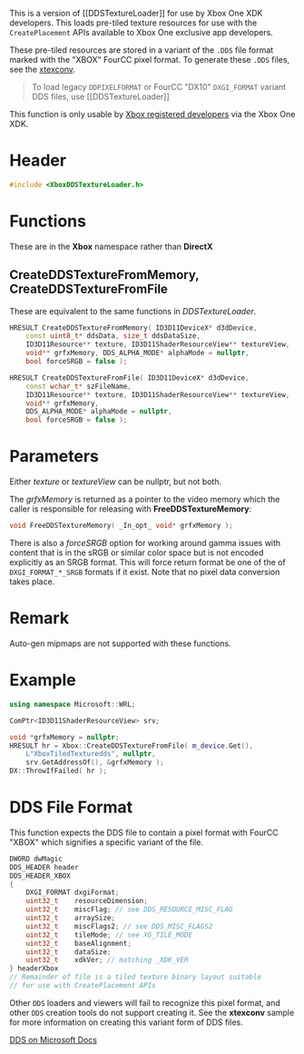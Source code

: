 This is a version of [[DDSTextureLoader]] for use by Xbox One XDK developers. This loads pre-tiled texture resources for use with the ``CreatePlacement`` APIs available to Xbox One exclusive app developers.

These pre-tiled resources are stored in a variant of the ``.DDS`` file format marked with the "XBOX" FourCC pixel format. To generate these ``.DDS`` files, see the [xtexconv](https://aka.ms/atgsplxtexconv).

> To load legacy ``DDPIXELFORMAT`` or FourCC "DX10" ``DXGI_FORMAT`` variant DDS files, use [[DDSTextureLoader]]

This function is only usable by [Xbox registered developers](https://www.xbox.com/en-US/developers) via the Xbox One XDK.

# Header
```cpp
#include <XboxDDSTextureLoader.h>
```

# Functions
These are in the **Xbox** namespace rather than **DirectX**

## CreateDDSTextureFromMemory, CreateDDSTextureFromFile
These are equivalent to the same functions in _DDSTextureLoader_.

```cpp
HRESULT CreateDDSTextureFromMemory( ID3D11DeviceX* d3dDevice,
    const uint8_t* ddsData, size_t ddsDataSize,
    ID3D11Resource** texture, ID3D11ShaderResourceView** textureView,
    void** grfxMemory, DDS_ALPHA_MODE* alphaMode = nullptr,
    bool forceSRGB = false );

HRESULT CreateDDSTextureFromFile( ID3D11DeviceX* d3dDevice,
    const wchar_t* szFileName,
    ID3D11Resource** texture, ID3D11ShaderResourceView** textureView,
    void** grfxMemory,
    DDS_ALPHA_MODE* alphaMode = nullptr,
    bool forceSRGB = false );
```

# Parameters
Either _texture_ or _textureView_ can be nullptr, but not both.

The _grfxMemory_ is returned as a pointer to the video memory which the caller is responsible for releasing with **FreeDDSTextureMemory**:

```cpp
void FreeDDSTextureMemory( _In_opt_ void* grfxMemory );
```

There is also a _forceSRGB_ option for working around gamma issues with content that is in the sRGB or similar color space but is not encoded explicitly as an SRGB format. This will force return format be one of the of ``DXGI_FORMAT_*_SRGB`` formats if it exist. Note that no pixel data conversion takes place.

# Remark
Auto-gen mipmaps are not supported with these functions.

# Example

```cpp
using namespace Microsoft::WRL;

ComPtr<ID3D11ShaderResourceView> srv;

void *grfxMemory = nullptr;
HRESULT hr = Xbox::CreateDDSTextureFromFile( m_device.Get(),
    L"XboxTiledTexturedds", nullptr,
    srv.GetAddressOf(), &grfxMemory );
DX::ThrowIfFailed( hr );
```

# DDS File Format
This function expects the DDS file to contain a pixel format with FourCC "XBOX" which signifies a specific variant of the file.

```cpp
DWORD dwMagic
DDS_HEADER header
DDS_HEADER_XBOX
{
    DXGI_FORMAT dxgiFormat;
    uint32_t    resourceDimension;
    uint32_t    miscFlag; // see DDS_RESOURCE_MISC_FLAG
    uint32_t    arraySize;
    uint32_t    miscFlags2; // see DDS_MISC_FLAGS2
    uint32_t    tileMode; // see XG_TILE_MODE
    uint32_t    baseAlignment;
    uint32_t    dataSize;
    uint32_t    xdkVer; // matching _XDK_VER
} headerXbox
// Remainder of file is a tiled texture binary layout suitable
// for use with CreatePlacement APIs
```

Other ``DDS`` loaders and viewers will fail to recognize this pixel format, and other ``DDS`` creation tools do not support creating it. See the **xtexconv** sample for more information on creating this variant form of DDS files.

[DDS on Microsoft Docs](https://docs.microsoft.com/en-us/windows/desktop/direct3ddds/dx-graphics-dds)
